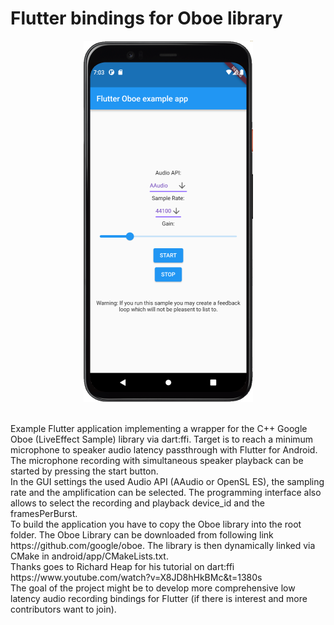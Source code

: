 # Flutter bindings for Oboe library
<p align="center">
<img src="images/app.png">
</p>
<br>
Example Flutter application implementing a wrapper for the C++ Google Oboe (LiveEffect Sample) library via dart:ffi. 
Target is to reach a minimum microphone to speaker audio latency passthrough with Flutter for Android.
The microphone recording with simultaneous speaker playback can be started by pressing the start button.
<br>
In the GUI settings the used Audio API (AAudio or OpenSL ES), the sampling rate and the amplification can be selected. 
The programming interface also allows to select the recording and playback device_id and the framesPerBurst.
<br>
To build the application you have to copy the Oboe library into the root folder.
The Oboe Library can be downloaded from following link https://github.com/google/oboe.
The library is then dynamically linked via CMake in android/app/CMakeLists.txt.
<br>
Thanks goes to Richard Heap for his tutorial on dart:ffi https://www.youtube.com/watch?v=X8JD8hHkBMc&t=1380s
<br>
The goal of the project might be to develop more comprehensive low latency audio recording bindings for Flutter (if there is interest and more contributors want to join).